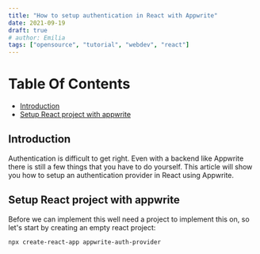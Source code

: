 ```yaml
---
title: "How to setup authentication in React with Appwrite"
date: 2021-09-19
draft: true
# author: Emilia
tags: ["opensource", "tutorial", "webdev", "react"]
---
```


# Table Of Contents

- [Introduction](/archives/appwrite-auth-provider-react/#Introdution)
- [Setup React project with appwrite](/archives/appwrite-auth-provider-react/#Setup-React-project-with-appwrite)

## Introduction

Authentication is difficult to get right. Even with a backend like Appwrite there is still a few things that you have to do yourself. This article will show you how to setup an authentication provider in React using Appwrite.

## Setup React project with appwrite

Before we can implement this well need a project to implement this on, so let's start by creating an empty react project:

```bash
npx create-react-app appwrite-auth-provider
```